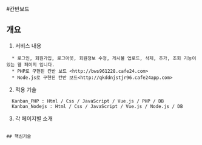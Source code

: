 #칸반보드
## 개요

1. 서비스 내용
```
  * 로그인, 회원가입, 로그아웃, 회원정보 수정, 게시물 업로드, 삭제, 추가, 조회 기능이 있는 웹 페이지 입니다.
  * PHP로 구현된 칸반 보드 <http://bws961228.cafe24.com>
  * Node.js로 구현된 칸반 보드<http://qkddnjstjr96.cafe24app.com>
```
2. 적용 기술
```  
  Kanban_PHP : Html / Css / JavaScript / Vue.js / PHP / DB
  Kanban_Nodejs : Html / Css / JavaScript / Vue.js / Node.js / DB
```
3. 각 페이지별 소개
```

## 핵심기술
